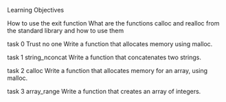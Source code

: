 Learning Objectives

How to use the exit function
What are the functions calloc and realloc from the standard library and how to use them

task 0 Trust no one
Write a function that allocates memory using malloc.

task 1 string_nconcat
Write a function that concatenates two strings.

task 2 calloc
Write a function that allocates memory for an array, using malloc.

task 3 array_range
Write a function that creates an array of integers.



